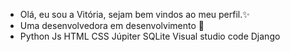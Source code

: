 - Olá, eu sou a Vitória, sejam bem vindos ao meu perfil.✨
- Uma desenvolvedora em desenvolvimento 👾
- Python Js HTML CSS Júpiter SQLite Visual studio code Django 

<!---
vitooriatds/vitooriatds is a ✨ special ✨ repository because its `README.md` (this file) appears on your GitHub profile.
You can click the Preview link to take a look at your changes.
--->
